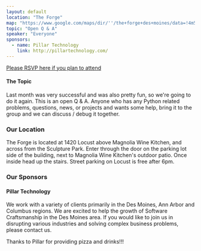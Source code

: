 ```yaml
---
layout: default
location: "The Forge"
map: "https://www.google.com/maps/dir/''/the+forge+des+moines/data=!4m5!4m4!1m0!1m2!1m1!1s0x87ee991d8dca415f:0x84112296254b6c27?sa=X&ved=0ahUKEwjZyL6P2MrRAhVk7IMKHbjFA6wQ9RcIeDAL"
topic: "Open Q & A"
speaker: "Everyone"
sponsors:
  - name: Pillar Technology
    link: http://pillartechnology.com/
---
```


[Please RSVP here if you plan to attend](https://www.eventbrite.com/e/pyowa-december-2017-tickets-38877885803)



#### The Topic

Last month was very successful and was also pretty fun, so we're going to do it again. This is an open Q & A. Anyone who has any Python related problems, questions, news, or projects and wants some help, bring it to the group and we can discuss / debug it together.


### Our Location

The Forge is located at 1420 Locust above Magnolia Wine Kitchen, and across from the Sculpture Park. Enter through the door on the parking lot side of the building, next to Magnolia Wine Kitchen's outdoor patio. Once inside head up the stairs. Street parking on Locust is free after 6pm.


### Our Sponsors


#### Pillar Technology

We work with a variety of clients primarily in the Des Moines, Ann Arbor and Columbus regions. We are excited to help the growth of Software Craftsmanship in the Des Moines area. If you would like to join us in disrupting various industries and solving complex business problems, please contact us.

Thanks to Pillar for providing pizza and drinks!!!
